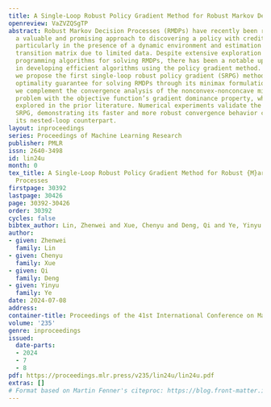 ```yaml
---
title: A Single-Loop Robust Policy Gradient Method for Robust Markov Decision Processes
openreview: VaZVZQSgTP
abstract: Robust Markov Decision Processes (RMDPs) have recently been recognized as
  a valuable and promising approach to discovering a policy with creditable performance,
  particularly in the presence of a dynamic environment and estimation errors in the
  transition matrix due to limited data. Despite extensive exploration of dynamic
  programming algorithms for solving RMDPs, there has been a notable upswing in interest
  in developing efficient algorithms using the policy gradient method. In this paper,
  we propose the first single-loop robust policy gradient (SRPG) method with the global
  optimality guarantee for solving RMDPs through its minimax formulation. Moreover,
  we complement the convergence analysis of the nonconvex-nonconcave min-max optimization
  problem with the objective function’s gradient dominance property, which is not
  explored in the prior literature. Numerical experiments validate the efficacy of
  SRPG, demonstrating its faster and more robust convergence behavior compared to
  its nested-loop counterpart.
layout: inproceedings
series: Proceedings of Machine Learning Research
publisher: PMLR
issn: 2640-3498
id: lin24u
month: 0
tex_title: A Single-Loop Robust Policy Gradient Method for Robust {M}arkov Decision
  Processes
firstpage: 30392
lastpage: 30426
page: 30392-30426
order: 30392
cycles: false
bibtex_author: Lin, Zhenwei and Xue, Chenyu and Deng, Qi and Ye, Yinyu
author:
- given: Zhenwei
  family: Lin
- given: Chenyu
  family: Xue
- given: Qi
  family: Deng
- given: Yinyu
  family: Ye
date: 2024-07-08
address:
container-title: Proceedings of the 41st International Conference on Machine Learning
volume: '235'
genre: inproceedings
issued:
  date-parts:
  - 2024
  - 7
  - 8
pdf: https://proceedings.mlr.press/v235/lin24u/lin24u.pdf
extras: []
# Format based on Martin Fenner's citeproc: https://blog.front-matter.io/posts/citeproc-yaml-for-bibliographies/
---
```

